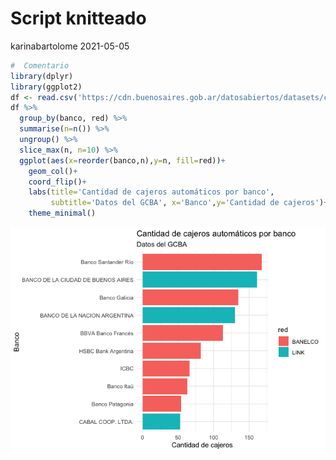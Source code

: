 Script knitteado
================
karinabartolome
2021-05-05

``` r
#  Comentario
library(dplyr)
library(ggplot2)
df <- read.csv('https://cdn.buenosaires.gob.ar/datosabiertos/datasets/cajeros-automaticos/cajeros-automaticos.csv')
df %>% 
  group_by(banco, red) %>% 
  summarise(n=n()) %>% 
  ungroup() %>% 
  slice_max(n, n=10) %>% 
  ggplot(aes(x=reorder(banco,n),y=n, fill=red))+
    geom_col()+
    coord_flip()+
    labs(title='Cantidad de cajeros automáticos por banco', 
         subtitle='Datos del GCBA', x='Banco',y='Cantidad de cajeros')+
    theme_minimal()
```

![](r-script-knit_files/figure-gfm/unnamed-chunk-1-1.png)<!-- -->

